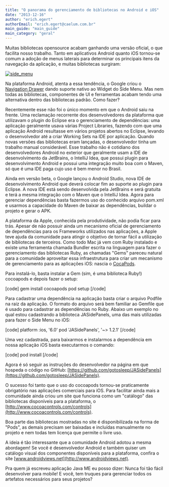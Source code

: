 ```yaml
---
title: "O panorama do gerenciamento de bibliotecas no Android e iOS"
date: "2013-12-16"
author: "erich.egert"
authorEmail: "erich.egert@caelum.com.br"
main_guide: "main_guide"
main_category: "geral"
---
```


Muitas bibliotecas opensource acabam ganhando uma versão oficial, o que facilita nosso trabalho. Tanto em aplicativos Android quanto iOS tornou-se comum a adoção de menus laterais para determinar os principais itens da navegação da aplicação, e muitas bibliotecas surgiram:

[![side_menu](https://blog.caelum.com.br/wp-content/uploads/2013/07/side_menu.jpeg)](https://blog.caelum.com.br/wp-content/uploads/2013/07/side_menu.jpeg)

Na plataforma Android, atenta a essa tendência, o Google criou o [Navigation Drawer](http://developer.android.com/design/patterns/navigation-drawer.html) dando suporte nativo ao Widget do Side Menu. Mas nem todas as bibliotecas, componentes de UI e ferramentas acabam tendo uma alternativa dentro das bibliotecas padrão. Como fazer?

Recentemente esse não foi o único momento em que o Android saiu na frente. Uma reclamação recorrente dos desenvolvedores da plataforma que utilizavam o plugin do Eclipse era o gerenciamento de dependências: uma aplicação geralmente usava várias Project Libraries, fazendo com que uma aplicação Android resultasse em vários projetos abertos no Eclipse, levando o desenvolvedor até a criar Working Sets na IDE por aplicação. Quando novas versões das bibliotecas eram lançadas, o desenvolvedor tinha um trabalho manual considerável. Esse trabalho não é cotidiano dos desenvolvedores Android no exterior que geralmente usam a IDE de desenvolvimento da JetBrains, o IntelliJ Idea, que possui plugin para desenvolvimento Android e possui uma integração muito boa com o Maven, só que é uma IDE paga cujo uso é bem menor no Brasil.

Ainda em versão beta, o Google lançou o Android Studio, nova IDE de desenvolvimento Android que deverá colocar fim ao suporte ao plugin para Eclipse. A nova IDE está sendo desenvolvida pela JetBrains e será gratuita e terá a mesma integração com o Maven que o IntelliJ Idea. Agora para gerenciar dependências basta fazermos uso do conhecido arquivo pom.xml e usarmos a capacidade do Maven de baixar as dependências, buildar o projeto e gerar o APK.

A plataforma da Apple, conhecida pela produtividade, não podia ficar para trás. Apesar de não possuir ainda um mecanismo oficial de gerenciamento de dependências para os Frameworks utilizados nas aplicações, a Apple teve ajuda da comunidade para atingir o objetivo de tornar fácil a utilização de bibliotecas de terceiros. Como todo Mac já vem com Ruby instalado e existe uma ferramenta chamada Bundler escrita na linguagem para fazer o gerenciamento das bibliotecas Ruby, as chamadas "Gems" pareceu natural para a comunidade aproveitar essa infraestrutura para criar um mecanismo de gerenciamento para as aplicações iOS: nascia o [CocaPods](http://cocoapods.org).

Para instalá-lo, basta instalar a Gem (sim, é uma biblioteca Ruby!) cocoapods e depois fazer o setup:

\[code\] gem install cocoapods pod setup \[/code\]

Para cadastrar uma dependência na aplicação basta criar o arquivo Podfile na raiz da aplicação. O formato do arquivo será bem familiar ao Gemfile que é usado para cadastrar as dependências no Ruby. Abaixo um exemplo no qual estou cadastrando a biblioteca JASidePanels, uma das mais utilizadas para fazer o Side Menu no iOS:

\[code\] platform :ios, '6.0' pod 'JASidePanels', '~> 1.2.1' \[/code\]

Uma vez cadastrada, para baixarmos e instalarmos a dependência em nossa aplicação iOS basta executarmos o comando:

\[code\] pod install \[/code\]

Agora é só seguir as instruções do desenvolvedor na página em que hospeda o código no GitHub: [https://github.com/gotosleep/JASidePanels](https://github.com/gotosleep/JASidePanels).

O sucesso foi tanto que o uso do cocoapods tornou-se praticamente obrigatório nas aplicações comerciais para iOS. Para facilitar ainda mais a comunidade ainda criou um site que funciona como um "catálogo" das bibliotecas disponíveis para a plataforma, o [http://www.cocoacontrols.com/controls](http://www.cocoacontrols.com/controls).

Boa parte das bibliotecas mostradas no site é disponibilizada na forma de "Pods", as demais precisam ser baixadas e incluídas manualmente no projeto e nem todas tem licença que permite o livre uso.

A ideia é tão interessante que a comunidade Android adotou a mesma abordagem! Se você é desenvolvedor Android e também quiser um catálogo visual dos componentes disponíveis para a plataforma, confira o site [www.androidviews.net](http://www.androidviews.net).

Pra quem já escreveu aplicação Java ME eu posso dizer: Nunca foi tão fácil desenvolver para mobile! E você, tem truques para gerenciar todos os artefatos necessários para seus projetos?
